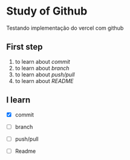 # Study of Github
Testando implementação do vercel com github

## First step

1. to learn about _commit_
2. to learn about _branch_
3. to learn about _push/pull_
4. to learn about _README_


## I learn

- [x] commit
- [ ] branch
- [ ] push/pull
- [ ] Readme

